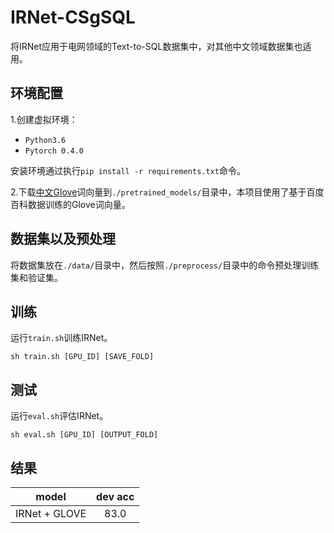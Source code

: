 # IRNet-CSgSQL

将IRNet应用于电网领域的Text-to-SQL数据集中，对其他中文领域数据集也适用。

## 环境配置

1.创建虚拟环境：

* `Python3.6`
* `Pytorch 0.4.0`

安装环境通过执行`pip install -r requirements.txt`命令。

2.下载[中文Glove](https://github.com/Embedding/Chinese-Word-Vectors)词向量到`./pretrained_models/`目录中，本项目使用了基于百度百科数据训练的Glove词向量。

## 数据集以及预处理

将数据集放在`./data/`目录中，然后按照`./preprocess/`目录中的命令预处理训练集和验证集。

## 训练

运行`train.sh`训练IRNet。

`sh train.sh [GPU_ID] [SAVE_FOLD]`

## 测试

运行`eval.sh`评估IRNet。

`sh eval.sh [GPU_ID] [OUTPUT_FOLD]`

## 结果

| model | dev acc |
| :---: | :---: |
| IRNet + GLOVE | 83.0 |
